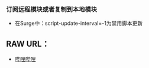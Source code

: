 ### 订阅远程模块或者复制到本地模块
* 在Surge中：script-update-interval=-1为禁用脚本更新
## RAW URL：
* [哔哩哔哩](https://raw.githubusercontent.com/Keywos/Rule/main/module/bilibili.sgmodule)
